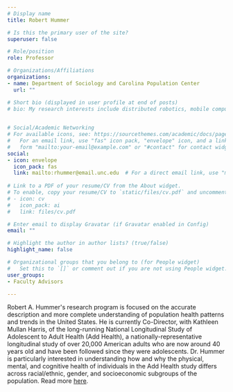 ```yaml
---
# Display name
title: Robert Hummer

# Is this the primary user of the site?
superuser: false

# Role/position
role: Professor

# Organizations/Affiliations
organizations:
- name: Department of Sociology and Carolina Population Center
  url: ""

# Short bio (displayed in user profile at end of posts)
# bio: My research interests include distributed robotics, mobile computing and programmable matter.

    
# Social/Academic Networking
# For available icons, see: https://sourcethemes.com/academic/docs/page-builder/#icons
#   For an email link, use "fas" icon pack, "envelope" icon, and a link in the
#   form "mailto:your-email@example.com" or "#contact" for contact widget.
social:
- icon: envelope
  icon_pack: fas
  link: mailto:rhummer@email.unc.edu  # For a direct email link, use "mailto:test@example.org".
  
# Link to a PDF of your resume/CV from the About widget.
# To enable, copy your resume/CV to `static/files/cv.pdf` and uncomment the lines below.
# - icon: cv
#   icon_pack: ai
#   link: files/cv.pdf

# Enter email to display Gravatar (if Gravatar enabled in Config)
email: ""

# Highlight the author in author lists? (true/false)
highlight_name: false

# Organizational groups that you belong to (for People widget)
#   Set this to `[]` or comment out if you are not using People widget.
user_groups:
- Faculty Advisors

---
```


Robert A. Hummer's research program is focused on the accurate description and more complete understanding of population health patterns and trends in the United States. He is currently Co-Director, with Kathleen Mullan Harris, of the long-running National Longitudinal Study of Adolescent to Adult Health (Add Health), a nationally-representative longitudinal study of over 20,000 American adults who are now around 40 years old and have been followed since they were adolescents. Dr. Hummer is particularly interested in understanding how and why the physical, mental, and cognitive health of individuals in the Add Health study differs across racial/ethnic, gender, and socioeconomic subgroups of the population. Read more [here](https://www.cpc.unc.edu/people/fellows/robert-hummer/). 


